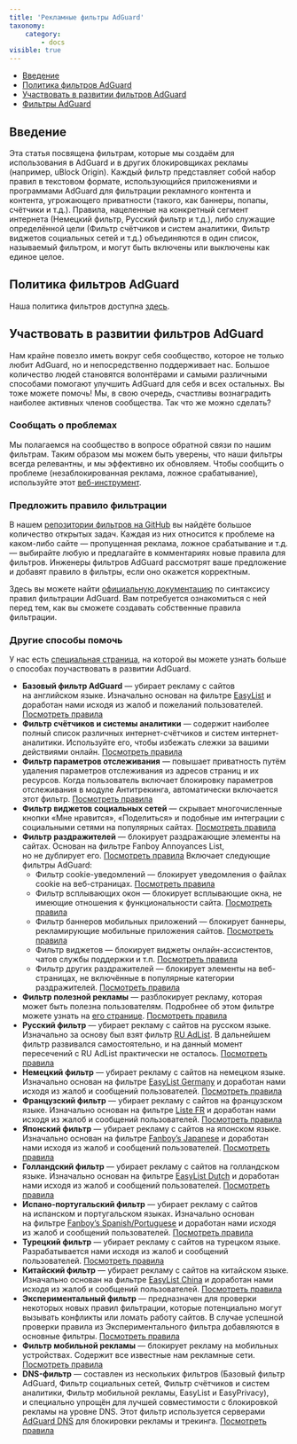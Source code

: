 ```yaml
---
title: 'Рекламные фильтры AdGuard'
taxonomy:
    category:
        - docs
visible: true
---
```


*   [Введение](#introduction)
*   [Политика фильтров AdGuard](#policy)
*   [Участвовать в развитии фильтров AdGuard](#contribute)
*   [Фильтры AdGuard](#filters)

<a name="introduction"></a>
## Введение

Эта статья посвящена фильтрам, которые мы создаём для использования в AdGuard и в других блокировщиках рекламы (например, uBlock Origin). Каждый фильтр представляет собой набор правил в текстовом формате, использующийся приложениями и программами AdGuard для фильтрации рекламного контента и контента, угрожающего приватности (такого, как баннеры, попапы, счётчики и т.д.). Правила, нацеленные на конкретный сегмент интернета (Немецкий фильтр, Русский фильтр и т.д.), либо служащие определённой цели (Фильтр счётчиков и систем аналитики, Фильтр виджетов социальных сетей и т.д.) объединяются в один список, называемый фильтром, и могут быть включены или выключены как единое целое.

<a name="policy"></a>
## Политика фильтров AdGuard

Наша политика фильтров доступна [здесь](https://kb.adguard.com/ru/general/adguard-filter-policy).

<a name="contribute"></a>
## Участвовать в развитии фильтров AdGuard

Нам крайне повезло иметь вокруг себя сообщество, которое не только любит AdGuard, но и непосредственно поддерживает нас. Большое количество людей становятся волонтёрами и самыми различными способами помогают улучшить AdGuard для себя и всех остальных. Вы тоже можете помочь! Мы, в свою очередь, счастливы вознаградить наиболее активных членов сообщества. Так что же можно сделать? 

### Сообщать о проблемах

Мы полагаемся на сообщество в вопросе обратной связи по нашим фильтрам. Таким образом мы можем быть уверены, что наши фильтры всегда релевантны, и мы эффективно их обновляем. Чтобы сообщить о проблеме (незаблокированная реклама, ложное срабатывание), используйте этот [веб-инструмент](https://agrd.io/report).

### Предложить правило фильтрации

В нашем [репозитории фильтров на GitHub](https://github.com/AdguardTeam/AdguardFilters/issues) вы найдёте большое количество открытых задач. Каждая из них относится к проблеме на каком-либо сайте — пропущенная реклама, ложное срабатывание и т.д. — выбирайте любую и предлагайте в комментариях новые правила для фильтров. Инженеры фильтров AdGuard рассмотрят ваше предложение и добавят правило в фильтры, если оно окажется корректным.

Здесь вы можете найти [официальную документацию](https://kb.adguard.com/ru/general/how-to-create-your-own-ad-filters) по синтаксису правил фильтрации AdGuard. Вам потребуется ознакомиться с ней перед тем, как вы сможете создавать собственные правила фильтрации. 

### Другие способы помочь

У нас есть [специальная страница](https://adguard.com/contribute.html), на которой вы можете узнать больше о способах поучаствовать в развитии AdGuard.


<a name="filters"></a>

* **Базовый фильтр AdGuard** — убирает рекламу с сайтов на английском языке. Изначально основан на фильтре [EasyList](https://easylist.to) и доработан нами исходя из жалоб и пожеланий пользователей. [Посмотреть правила](https://raw.githubusercontent.com/AdguardTeam/FiltersRegistry/master/filters/filter_2_English/filter.txt)
* **Фильтр счётчиков и системы аналитики** — содержит наиболее полный список различных интернет-счётчиков и систем интернет-аналитики. Используйте его, чтобы избежать слежки за вашими действиями онлайн. [Посмотреть правила](https://raw.githubusercontent.com/AdguardTeam/FiltersRegistry/master/filters/filter_3_Spyware/filter.txt)
* **Фильтр параметров отслеживания** — повышает приватность путём удаления параметров отслеживания из адресов страниц и их ресурсов. Когда пользователь включает блокировку параметров отслеживания в модуле Антитрекинга, автоматически включается этот фильтр. [Посмотреть правила](https://raw.githubusercontent.com/AdguardTeam/FiltersRegistry/master/filters/filter_17_TrackParam/filter.txt)
* **Фильтр виджетов социальных сетей** — скрывает многочисленные кнопки «Мне нравится», «Поделиться» и подобные им интеграции с социальными сетями на популярных сайтах.
[Посмотреть правила](https://raw.githubusercontent.com/AdguardTeam/FiltersRegistry/master/filters/filter_4_Social/filter.txt)
* **Фильтр раздражителей** — блокирует раздражающие элементы на сайтах. Основан на фильтре Fanboy Annoyances List, но не дублирует его. [Посмотреть правила](https://raw.githubusercontent.com/AdguardTeam/FiltersRegistry/master/filters/filter_14_Annoyances/filter.txt)
Включает следующие фильтры AdGuard:
	* Фильтр cookie-уведомлений — блокирует уведомления о файлах cookie на веб-страницах. [Посмотреть правила](https://raw.githubusercontent.com/AdguardTeam/FiltersRegistry/master/filters/filter_18_Annoyances_Cookies/filter.txt)
	* Фильтр всплывающих окон — блокирует всплывающие окна, не имеющие отношения к функциональности сайта. [Посмотреть правила](https://raw.githubusercontent.com/AdguardTeam/FiltersRegistry/master/filters/filter_19_Annoyances_Popups/filter.txt)
	* Фильтр баннеров мобильных приложений — блокирует баннеры, рекламирующие мобильные приложения сайтов. [Посмотреть правила](https://raw.githubusercontent.com/AdguardTeam/FiltersRegistry/master/filters/filter_20_Annoyances_MobileApp/filter.txt)
	* Фильтр виджетов — блокирует виджеты онлайн-ассистентов, чатов службы поддержки и т.п. [Посмотреть правила](https://raw.githubusercontent.com/AdguardTeam/FiltersRegistry/master/filters/filter_22_Annoyances_Widgets/filter.txt)
	* Фильтр других раздражителей — блокирует элементы на веб-страницах, не включённые в популярные категории раздражителей. [Посмотреть правила](https://raw.githubusercontent.com/AdguardTeam/FiltersRegistry/master/filters/filter_21_Annoyances_Other/filter.txt)
* **Фильтр полезной рекламы** — разблокирует рекламу, которая может быть полезна пользователям. Подробнее об этом фильтре можете узнать на [его странице](https://kb.adguard.com/ru/general/search-ads-and-self-promotion). [Посмотреть правила](https://raw.githubusercontent.com/AdguardTeam/FiltersRegistry/master/filters/filter_10_Useful/filter.txt)
* **Русский фильтр** — убирает рекламу с сайтов на русском языке. Изначально за основу был взят фильтр [RU AdList](https://code.google.com/p/ruadlist/). В дальнейшем фильтр развивался самостоятельно, и на данный момент пересечений с RU AdList практически не осталось. [Посмотреть правила](https://raw.githubusercontent.com/AdguardTeam/FiltersRegistry/master/filters/filter_1_Russian/filter.txt)
* **Немецкий фильтр** — убирает рекламу с сайтов на немецком языке. Изначально основан на фильтре [EasyList Germany](https://easylist.adblockplus.org/) и доработан нами исходя из жалоб и сообщений пользователей. [Посмотреть правила](https://raw.githubusercontent.com/AdguardTeam/FiltersRegistry/master/filters/filter_6_German/filter.txt)
* **Французский фильтр** — убирает рекламу с сайтов на французском языке. Изначально основан на фильтре [Liste FR](https://forums.lanik.us/viewforum.php?f=91) и доработан нами исходя из жалоб и сообщений пользователей. [Посмотреть правила](https://raw.githubusercontent.com/AdguardTeam/FiltersRegistry/master/filters/filter_16_French/filter.txt)
* **Японский фильтр** — убирает рекламу с сайтов на японском языке. Изначально основан на фильтре [Fanboy’s Japanese](https://www.fanboy.co.nz/fanboy-japanese.txt) и доработан нами исходя из жалоб и сообщений пользователей. [Посмотреть правила](https://raw.githubusercontent.com/AdguardTeam/FiltersRegistry/master/filters/filter_7_Japanese/filter.txt)
* **Голландский фильтр** — убирает рекламу с сайтов на голландском языке. Изначально основан на фильтре [EasyList Dutch](https://easylist.adblockplus.org/) и доработан нами исходя из жалоб и сообщений пользователей. [Посмотреть правила](https://raw.githubusercontent.com/AdguardTeam/FiltersRegistry/master/filters/filter_8_Dutch/filter.txt)
* **Испано-португальский фильтр** — убирает рекламу с сайтов на испанском и португальском языках. Изначально основан на фильтре [Fanboy’s Spanish/Portuguese](https://www.fanboy.co.nz/fanboy-espanol.txt) и доработан нами исходя из жалоб и сообщений пользователей. [Посмотреть правила](https://raw.githubusercontent.com/AdguardTeam/FiltersRegistry/master/filters/filter_9_Spanish/filter.txt)
* **Турецкий фильтр** — убирает рекламу с сайтов на турецком языке. Разрабатывается нами исходя из жалоб и сообщений пользователей. [Посмотреть правила](https://raw.githubusercontent.com/AdguardTeam/FiltersRegistry/master/filters/filter_13_Turkish/filter.txt)
* **Китайский фильтр** — убирает рекламу с сайтов на китайском языке. Изначально основан на фильтре [EasyList China](http://abpchina.org/forum/forum.php) и доработан нами исходя из жалоб и сообщений пользователей. [Посмотреть правила](https://raw.githubusercontent.com/AdguardTeam/FiltersRegistry/master/filters/filter_224_Chinese/filter.txt)
* **Экспериментальный фильтр** — предназначен для проверки некоторых новых правил фильтрации, которые потенциально могут вызывать конфликты или ломать работу сайтов. В случае успешной проверки правила из Экспериментального фильтра добавляются в основные фильтры. [Посмотреть правила](https://raw.githubusercontent.com/AdguardTeam/FiltersRegistry/master/filters/filter_5_Experimental/filter.txt)
* **Фильтр мобильной рекламы** — блокирует рекламу на мобильных устройствах. Содержит все известные нам рекламные сети. [Посмотреть правила](https://raw.githubusercontent.com/AdguardTeam/FiltersRegistry/master/filters/filter_11_Mobile/filter.txt)
* **DNS-фильтр** — составлен из нескольких фильтров (Базовый фильтр AdGuard, Фильтр социальных сетей, Фильтр счётчиков и систем аналитики, Фильтр мобильной рекламы, EasyList и EasyPrivacy), и специально упрощён для лучшей совместимости с блокировкой рекламы на уровне DNS. Этот фильтр используется серверами [AdGuard DNS](https://adguard.com/ru/adguard-dns/overview.html) для блокировки рекламы и трекинга. [Посмотреть правила](https://raw.githubusercontent.com/AdguardTeam/FiltersRegistry/master/filters/filter_15_DnsFilter/filter.txt)